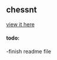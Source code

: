 ## chessnt

[view it here](https://squiresgrant.github.io/chessnt/)

#### todo:
-finish readme file
